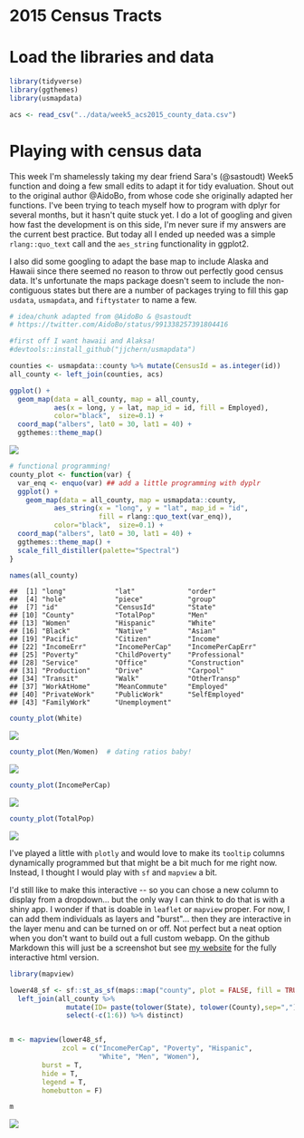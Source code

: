 2015 Census Tracts
================

Load the libraries and data
===========================

``` r
library(tidyverse)
library(ggthemes)
library(usmapdata)

acs <- read_csv("../data/week5_acs2015_county_data.csv")
```

Playing with census data
========================

This week I'm shamelessly taking my dear friend Sara's (@sastoudt) Week5 function and doing a few small edits to adapt it for tidy evaluation. Shout out to the original author @AidoBo, from whose code she originally adapted her functions. I've been trying to teach myself how to program with dplyr for several months, but it hasn't quite stuck yet. I do a lot of googling and given how fast the development is on this side, I'm never sure if my answers are the current best practice. But today all I ended up needed was a simple `rlang::quo_text` call and the `aes_string` functionality in ggplot2.

I also did some googling to adapt the base map to include Alaska and Hawaii since there seemed no reason to throw out perfectly good census data. It's unfortunate the maps package doesn't seem to include the non-contiguous states but there are a number of packages trying to fill this gap `usdata`, `usmapdata`, and `fiftystater` to name a few.

``` r
# idea/chunk adapted from @AidoBo & @sastoudt
# https://twitter.com/AidoBo/status/991338257391804416

#first off I want hawaii and Alaksa!
#devtools::install_github("jjchern/usmapdata")

counties <- usmapdata::county %>% mutate(CensusId = as.integer(id))
all_county <- left_join(counties, acs)

ggplot() +
  geom_map(data = all_county, map = all_county,
           aes(x = long, y = lat, map_id = id, fill = Employed),
           color="black",  size=0.1) +
  coord_map("albers", lat0 = 30, lat1 = 40) +
  ggthemes::theme_map()
```

![](Week5_files/figure-markdown_github/unnamed-chunk-2-1.png)

``` r
# functional programming!
county_plot <- function(var) {
  var_enq <- enquo(var) ## add a little programming with dyplr
  ggplot() + 
    geom_map(data = all_county, map = usmapdata::county,
           aes_string(x = "long", y = "lat", map_id = "id", 
                      fill = rlang::quo_text(var_enq)),
           color="black",  size=0.1) +
  coord_map("albers", lat0 = 30, lat1 = 40) +
  ggthemes::theme_map() +
  scale_fill_distiller(palette="Spectral")
}

names(all_county)
```

    ##  [1] "long"            "lat"             "order"          
    ##  [4] "hole"            "piece"           "group"          
    ##  [7] "id"              "CensusId"        "State"          
    ## [10] "County"          "TotalPop"        "Men"            
    ## [13] "Women"           "Hispanic"        "White"          
    ## [16] "Black"           "Native"          "Asian"          
    ## [19] "Pacific"         "Citizen"         "Income"         
    ## [22] "IncomeErr"       "IncomePerCap"    "IncomePerCapErr"
    ## [25] "Poverty"         "ChildPoverty"    "Professional"   
    ## [28] "Service"         "Office"          "Construction"   
    ## [31] "Production"      "Drive"           "Carpool"        
    ## [34] "Transit"         "Walk"            "OtherTransp"    
    ## [37] "WorkAtHome"      "MeanCommute"     "Employed"       
    ## [40] "PrivateWork"     "PublicWork"      "SelfEmployed"   
    ## [43] "FamilyWork"      "Unemployment"

``` r
county_plot(White)
```

![](Week5_files/figure-markdown_github/unnamed-chunk-3-1.png)

``` r
county_plot(Men/Women)  # dating ratios baby!
```

![](Week5_files/figure-markdown_github/unnamed-chunk-3-2.png)

``` r
county_plot(IncomePerCap)
```

![](Week5_files/figure-markdown_github/unnamed-chunk-3-3.png)

``` r
county_plot(TotalPop)
```

![](Week5_files/figure-markdown_github/unnamed-chunk-3-4.png)

I've played a little with `plotly` and would love to make its `tooltip` columns dynamically programmed but that might be a bit much for me right now. Instead, I thought I would play with `sf` and `mapview` a bit.

I'd still like to make this interactive -- so you can chose a new column to display from a dropdown... but the only way I can think to do that is with a shiny app. I wonder if that is doable in `leaflet` or `mapview` proper. For now, I can add them individuals as layers and "burst"... then they are interactive in the layer menu and can be turned on or off. Not perfect but a neat option when you don't want to build out a full custom webapp. On the github Markdown this will just be a screenshot but see [my website](danaseidel.com) for the fully interactive html version.

``` r
library(mapview)

lower48_sf <- sf::st_as_sf(maps::map("county", plot = FALSE, fill = TRUE)) %>% 
  left_join(all_county %>% 
              mutate(ID= paste(tolower(State), tolower(County),sep=",")) %>% 
              select(-c(1:6)) %>% distinct)


m <- mapview(lower48_sf,
             zcol = c("IncomePerCap", "Poverty", "Hispanic", 
                      "White", "Men", "Women"),
        burst = T,
        hide = T, 
        legend = T, 
        homebutton = F)

m
```

![](Week5_files/figure-markdown_github/mapview-1.png)
